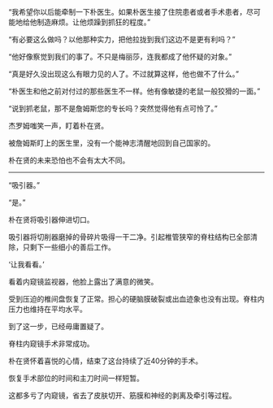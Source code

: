 “我希望你以后能牵制一下朴医生。如果朴医生接了住院患者或者手术患者，尽可能地给他制造麻烦。让他烦躁到抓狂的程度。”

“有必要这么做吗？以他那种实力，把他拉拢到我们这边不是更有利吗？”

“他好像察觉到我们的事了。不只是梅丽莎，连我都成了他怀疑的对象。”

“真是好久没出现这么有眼力见的人了。不过就算这样，他也做不了什么。”

“朴医生和他之前对付过的那些医生不一样。他有像敏捷的老鼠一般狡猾的一面。”

“说到抓老鼠，那不是詹姆斯您的专长吗？突然觉得他有点可怜了。”

杰罗姆嗤笑一声，盯着朴在贤。

被詹姆斯盯上的医生里，没有一个能神志清醒地回到自己国家的。

朴在贤的未来恐怕也不会有太大不同。

* * *

“吸引器。”

“是。”

朴在贤将吸引器伸进切口。

吸引器将切削器磨掉的骨碎片吸得一干二净。引起椎管狭窄的脊柱结构已全部清除，只剩下一些细小的善后工作。

‘让我看看。’

看着内窥镜监视器，他脸上露出了满意的微笑。

受到压迫的椎间盘恢复了正常。担心的硬脑膜破裂或出血迹象也没有出现。脊柱内压力也维持在平均水平。

到了这一步，已经毋庸置疑了。

脊柱内窥镜手术非常成功。

朴在贤怀着喜悦的心情，结束了这台持续了近40分钟的手术。

恢复手术部位的时间和主刀时间一样短暂。

这都多亏了内窥镜，省去了皮肤切开、筋膜和神经的剥离及牵引等过程。